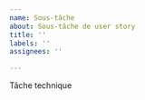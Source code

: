 ```yaml
---
name: Sous-tâche
about: Sous-tâche de user story
title: ''
labels: ''
assignees: ''

---
```


Tâche technique
